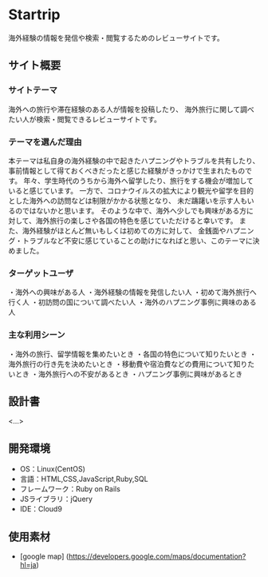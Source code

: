 # **Startrip**
海外経験の情報を発信や検索・閲覧するためのレビューサイトです。

## サイト概要
### サイトテーマ
海外への旅行や滞在経験のある人が情報を投稿したり、
海外旅行に関して調べたい人が検索・閲覧できるレビューサイトです。

### テーマを選んだ理由
本テーマは私自身の海外経験の中で起きたハプニングやトラブルを共有したり、
事前情報として得ておくべきだったと感じた経験がきっかけで生まれたものです。
年々、学生時代のうちから海外へ留学したり、旅行をする機会が増加していると感じています。
一方で、コロナウイルスの拡大により観光や留学を目的とした海外への訪問などは制限がかかる状態となり、
未だ躊躇いを示す人もいるのではないかと思います。
そのような中で、海外へ少しでも興味がある方に対して、海外旅行の楽しさや各国の特色を感じていただけると幸いです。
また、海外経験がほとんど無いもしくは初めての方に対して、
金銭面やハプニング・トラブルなど不安に感じていることの助けになればと思い、このテーマに決めました。

### ターゲットユーザ
・海外への興味がある人
・海外経験の情報を発信したい人
・初めて海外旅行へ行く人
・初訪問の国について調べたい人
・海外のハプニング事例に興味のある人

### 主な利用シーン
・海外の旅行、留学情報を集めたいとき
・各国の特色について知りたいとき
・海外旅行の行き先を決めたいとき
・移動費や宿泊費などの費用について知りたいとき
・海外旅行への不安があるとき
・ハプニング事例に興味があるとき

## 設計書
<...>

## 開発環境
- OS：Linux(CentOS)
- 言語：HTML,CSS,JavaScript,Ruby,SQL
- フレームワーク：Ruby on Rails
- JSライブラリ：jQuery
- IDE：Cloud9

## 使用素材
- [google map] (https://developers.google.com/maps/documentation?hl=ja)